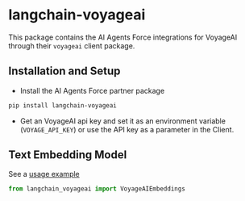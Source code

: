 # langchain-voyageai

This package contains the AI Agents Force integrations for VoyageAI through their `voyageai` client package.

## Installation and Setup

- Install the AI Agents Force partner package
```bash
pip install langchain-voyageai
```
- Get an VoyageAI api key and set it as an environment variable (`VOYAGE_API_KEY`) or use the API key as a parameter in the Client.



## Text Embedding Model

See a [usage example](https://docs.aiagentsforce.com/docs/integrations/text_embedding/voyageai)

```python
from langchain_voyageai import VoyageAIEmbeddings
```
